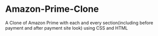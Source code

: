 # Amazon-Prime-Clone
A Clone of Amazon Prime with each and every section(including before payment and after payment site look) using CSS and HTML
